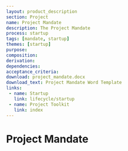 ```yaml
---
layout: product_description
section: Project
name: Project Mandate
description: The Project Mandate
process: startup
tags: [mandate, startup]
themes: [startup]
purpose:
composition:
derivation:
dependencies:
acceptance_criteria:
download: project_mandate.docx
download_text: Project Mandate Word Template
links:
 - name: Startup
   link: lifecycle/startup
 - name: Project Toolkit
   link: index
---
```


# Project Mandate
